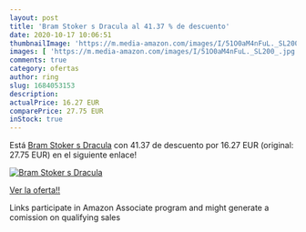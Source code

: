 ```yaml
---
layout: post
title: 'Bram Stoker s Dracula al 41.37 % de descuento'
date: 2020-10-17 10:06:51
thumbnailImage: 'https://m.media-amazon.com/images/I/51O0aM4nFuL._SL200_.jpg'
images: [ 'https://m.media-amazon.com/images/I/51O0aM4nFuL._SL200_.jpg' ]
comments: true
category: ofertas
author: ring
slug: 1684053153
description:
actualPrice: 16.27 EUR
comparePrice: 27.75 EUR
inStock: true
---
```


Está [Bram Stoker s Dracula](https://www.amazon.es/dp/1684053153/?tag=tolees-21) con 41.37 de descuento por 16.27 EUR (original: 27.75 EUR) en el siguiente enlace!

[![Bram Stoker s Dracula](https://m.media-amazon.com/images/I/51O0aM4nFuL._SL200_.jpg)](https://www.amazon.es/dp/1684053153/?tag=tolees-21)

[Ver la oferta!!](https://www.amazon.es/dp/1684053153/?tag=tolees-21)

Links participate in Amazon Associate program and might generate a comission on qualifying sales



